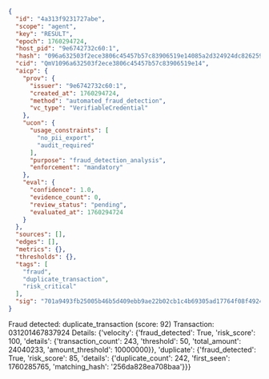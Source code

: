 ```json
{
  "id": "4a313f9231727abe",
  "scope": "agent",
  "key": "RESULT",
  "epoch": 1760294724,
  "host_pid": "9e6742732c60:1",
  "hash": "096a632503f2ece3806c45457b57c83906519e14085a2d324924dc8262597e79",
  "cid": "QmV1096a632503f2ece3806c45457b57c83906519e14",
  "aicp": {
    "prov": {
      "issuer": "9e6742732c60:1",
      "created_at": 1760294724,
      "method": "automated_fraud_detection",
      "vc_type": "VerifiableCredential"
    },
    "ucon": {
      "usage_constraints": [
        "no_pii_export",
        "audit_required"
      ],
      "purpose": "fraud_detection_analysis",
      "enforcement": "mandatory"
    },
    "eval": {
      "confidence": 1.0,
      "evidence_count": 0,
      "review_status": "pending",
      "evaluated_at": 1760294724
    }
  },
  "sources": [],
  "edges": [],
  "metrics": {},
  "thresholds": {},
  "tags": [
    "fraud",
    "duplicate_transaction",
    "risk_critical"
  ],
  "sig": "701a9493fb25005b46b5d409ebb9ae22b02cb1c4b69305ad17764f08f4924a5f"
}
```

Fraud detected: duplicate_transaction (score: 92)
Transaction: 031201467837924
Details: {'velocity': {'fraud_detected': True, 'risk_score': 100, 'details': {'transaction_count': 243, 'threshold': 50, 'total_amount': 24040233, 'amount_threshold': 10000000}}, 'duplicate': {'fraud_detected': True, 'risk_score': 85, 'details': {'duplicate_count': 242, 'first_seen': 1760285765, 'matching_hash': '256da828ea708baa'}}}